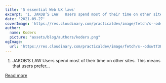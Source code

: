 ```yaml
---
title: '5 essential Web UX laws'
excerpt: '1. JAKOB’S LAW   Users spend most of their time on other sites. This means that users prefer...'
date: '2021-09-27'
coverImage: 'https://res.cloudinary.com/practicaldev/image/fetch/s--odswtT3F--/c_imagga_scale,f_auto,fl_progressive,h_420,q_auto,w_1000/https://dev-to-uploads.s3.amazonaws.com/uploads/articles/4lxmmlm5jo6rv45uhq7d.png'
author:
  name: Koders
  picture: "assets/blog/authors/koders.png"
ogImage:
  url: 'https://res.cloudinary.com/practicaldev/image/fetch/s--odswtT3F--/c_imagga_scale,f_auto,fl_progressive,h_420,q_auto,w_1000/https://dev-to-uploads.s3.amazonaws.com/uploads/articles/4lxmmlm5jo6rv45uhq7d.png'
---
```


1. JAKOB’S LAW   Users spend most of their time on other sites. This means that users prefer...

[Read more](https://dev.to/abhirajb/5-essential-web-ux-laws-318a)

